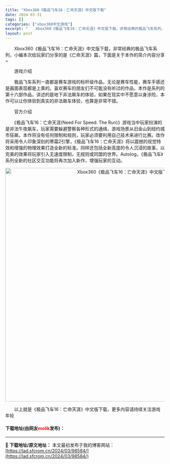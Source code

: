 ```yaml
---
title: "Xbox360《极品飞车16：亡命天涯》中文版下载"
date: 2024-03-31
tags: []
categories: ["xbox360中文游戏"]
excerpt: "　　Xbox360《极品飞车16：亡命天涯》中文版下载，非常经典的极品飞车系列，小编本次给玩家们分享的是《亡命天涯》篇，下面是关于本作的简介内容分享~ 　　游戏介绍 　　极品飞车系列一直都是赛车游戏的标杆级作品，无论是赛车性能，赛车手感还是画面表现都是上乘的。喜欢赛车的朋友们不可能没有听过的作品，本&hellip;"
layout: post
---
```


 <p>　　Xbox360《极品飞车16：亡命天涯》中文版下载，非常经典的极品飞车系列，小编本次给玩家们分享的是《亡命天涯》篇，下面是关于本作的简介内容分享~</p> <p>　　游戏介绍</p> <p>　　极品飞车系列一直都是赛车游戏的标杆级作品，无论是赛车性能，赛车手感还是画面表现都是上乘的。喜欢赛车的朋友们不可能没有听过的作品，本作是系列的第十六部作品，讲述的是地下非法飙车的体验，如果在现实中不愿意以身涉险，本作可以让你体验到真实的非法飙车体验，也算是非常不错。</p> <p>　　官方介绍</p> <p>　　《极品飞车16：亡命天涯(Need For Speed: The Run)》游戏当中玩家扮演的是非法午夜飙车，玩家需要躲避警察各种形式的通缉，游戏场景从旧金山到纽约城市狂飙，本作将没有任何限制和规则，玩家必须要利用自己技术来进行比赛。改作将采用令人印象深刻的寒霜2引擎，《极品飞车16：亡命天涯》将以震撼的视觉特效和增强的物理效果打造全新的标准。同样还包括全新高度的令人沉浸的故事，以完美的效果将玩家引入无速度限制，无规则或同盟的世界。Autolog，《极品飞车》系列全新的社区交互功能将再次加入新作，增强玩家的互动。</p> <p align="center"><img align="" border="0" src="https://lad.sfcrom.cn/wp-content/uploads/2024/03/20240330_66084144ac517.jpg" width="737" alt="Xbox360《极品飞车16：亡命天涯》中文版下载" /></p> <p>　　以上就是《极品飞车16：亡命天涯》中文版下载，更多内容请持续关注游戏年轮</p> <p><h4>下载地址(由网友<font color="red">molik</font>发布)：</h4></p> 

---
📖 **下载地址/原文地址：** 本文最初发布于我的博客网站：[https://lad.sfcrom.cn/2024/03/98584/](https://lad.sfcrom.cn/2024/03/98584/)

